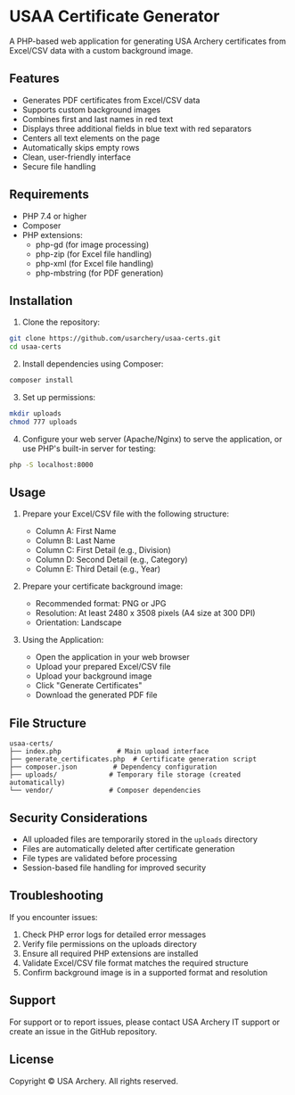 # USAA Certificate Generator

A PHP-based web application for generating USA Archery certificates from Excel/CSV data with a custom background image.

## Features

- Generates PDF certificates from Excel/CSV data
- Supports custom background images
- Combines first and last names in red text
- Displays three additional fields in blue text with red separators
- Centers all text elements on the page
- Automatically skips empty rows
- Clean, user-friendly interface
- Secure file handling

## Requirements

- PHP 7.4 or higher
- Composer
- PHP extensions:
  - php-gd (for image processing)
  - php-zip (for Excel file handling)
  - php-xml (for Excel file handling)
  - php-mbstring (for PDF generation)

## Installation

1. Clone the repository:
```bash
git clone https://github.com/usarchery/usaa-certs.git
cd usaa-certs
```

2. Install dependencies using Composer:
```bash
composer install
```

3. Set up permissions:
```bash
mkdir uploads
chmod 777 uploads
```

4. Configure your web server (Apache/Nginx) to serve the application, or use PHP's built-in server for testing:
```bash
php -S localhost:8000
```

## Usage

1. Prepare your Excel/CSV file with the following structure:
   - Column A: First Name
   - Column B: Last Name
   - Column C: First Detail (e.g., Division)
   - Column D: Second Detail (e.g., Category)
   - Column E: Third Detail (e.g., Year)

2. Prepare your certificate background image:
   - Recommended format: PNG or JPG
   - Resolution: At least 2480 x 3508 pixels (A4 size at 300 DPI)
   - Orientation: Landscape

3. Using the Application:
   - Open the application in your web browser
   - Upload your prepared Excel/CSV file
   - Upload your background image
   - Click "Generate Certificates"
   - Download the generated PDF file

## File Structure

```
usaa-certs/
├── index.php              # Main upload interface
├── generate_certificates.php  # Certificate generation script
├── composer.json         # Dependency configuration
├── uploads/             # Temporary file storage (created automatically)
└── vendor/              # Composer dependencies
```

## Security Considerations

- All uploaded files are temporarily stored in the `uploads` directory
- Files are automatically deleted after certificate generation
- File types are validated before processing
- Session-based file handling for improved security

## Troubleshooting

If you encounter issues:

1. Check PHP error logs for detailed error messages
2. Verify file permissions on the uploads directory
3. Ensure all required PHP extensions are installed
4. Validate Excel/CSV file format matches the required structure
5. Confirm background image is in a supported format and resolution

## Support

For support or to report issues, please contact USA Archery IT support or create an issue in the GitHub repository.

## License

Copyright © USA Archery. All rights reserved. 